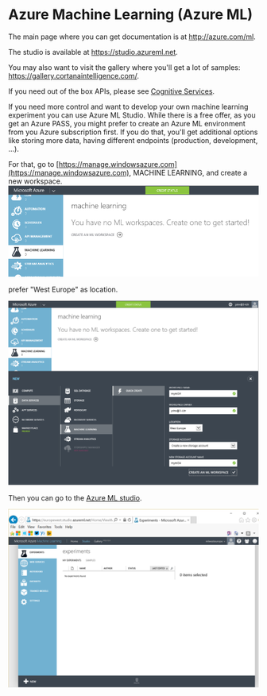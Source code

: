 # Azure Machine Learning (Azure ML)

The main page where you can get documentation is at <http://azure.com/ml>. 

The studio is available at <https://studio.azureml.net>.

You may also want to visit the gallery where you'll get a lot of samples: <https://gallery.cortanaintelligence.com/>.

If you need out of the box APIs, please see [Cognitive Services](CognitiveServices.md).

If you need more control and want to develop your own machine learning experiment you can use Azure ML Studio. 
While there is a free offer, as you get an Azure PASS, you might prefer to create an Azure ML environment from you Azure subscription first. If you do that, you'll get additional options like storing more data, having different endpoints (production, development, ...).

For that, go to [https://manage.windowsazure.com](https://manage.windowsazure.com), MACHINE LEARNING, and create a new workspace. 
![](azureml/3.png)

prefer "West Europe" as location.

![](azureml/4.png)

Then you can go to the [Azure ML studio](http://studio.azureml.net).

![](azureml/5.png)

